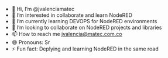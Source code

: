 - 👋 Hi, I’m @jvalenciamatec
- 👀 I’m interested in collaborate and learn NodeRED
- 🌱 I’m currently learning DEVOPS for NodeRED environments
- 💞️ I’m looking to collaborate on NodeRED projects and libraries
- 📫 How to reach me jvalencia@matec.com.co
- 😄 Pronouns: Sr
- ⚡ Fun fact: Deplying and learning NodeRED in the same road

<!---
jvalenciamatec/jvalenciamatec is a ✨ special ✨ repository because its `README.md` (this file) appears on your GitHub profile.
You can click the Preview link to take a look at your changes.
--->
